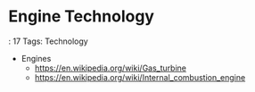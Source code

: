 # Engine Technology

: 17
Tags: Technology

- Engines
    - https://en.wikipedia.org/wiki/Gas_turbine
    - https://en.wikipedia.org/wiki/Internal_combustion_engine